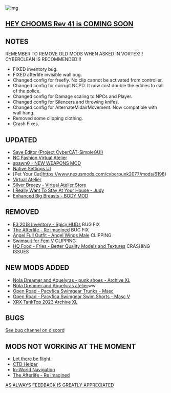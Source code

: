 ![img](https://s11.gifyu.com/images/Cuty-od-Dreams-Logo-YellowUP.png)

[HEY CHOOMS Rev 41 is COMING SOON](https://)
-

NOTES
-

REMEMBER TO REMOVE OLD MODS WHEN ASKED IN VORTEX!!! 
CYBERCLEAN IS RECOMMENDED!!!
- FIXED inventory bug.
- FIXED afterlife invisible wall bug.
- Changed config for freefly. No clip cannot be activated from controller.
- Changed config for corrupt NCPD. It now cost double the eddies to call of the police.
- Changed config for Damage scaling to NPCs and Player.
- Changed config for Silencers and throwing knifes.
- Changed config for AlternateMidairMovement. Now compatible with wall hang.
- Removed some clipping clothing.
- Crash Fixes.

UPDATED
-

- [Save Editor (Project CyberCAT-SimpleGUI)](https://www.nexusmods.com/cyberpunk2077/mods/718)
- [NC Fashion Virtual Atelier](https://www.nexusmods.com/cyberpunk2077/mods/4805)
- [spawn0 - NEW WEAPONS MOD](https://www.nexusmods.com/cyberpunk2077/mods/3791)
- [Native Settings UI](https://www.nexusmods.com/cyberpunk2077/mods/3518?tab=description)
- [Pet Your Cat]https://www.nexusmods.com/cyberpunk2077/mods/6198)
- [Virtual Atelier](https://www.nexusmods.com/cyberpunk2077/mods/2987?tab=description)
- [Silver Breezy - Virtual Atelier Store](https://www.nexusmods.com/cyberpunk2077/mods/7773)
- [I Really Want To Stay At Your House - Judy](https://www.nexusmods.com/cyberpunk2077/mods/8753)
- [Enhanced Big Breasts - BODY MOD](https://www.nexusmods.com/cyberpunk2077/mods/4654)

REMOVED
-

- [E3 2018 Inventory - Spicy HUDs](https://www.nexusmods.com/cyberpunk2077/mods/6901) BUG FIX
- [The Afterlife - Re imagined](https://www.nexusmods.com/cyberpunk2077/mods/7688?tab=description) BUG FIX
- [Angel Full Outfit - Angel Wings Male](https://www.nexusmods.com/cyberpunk2077/mods/3401?tab=description) CLIPPING
- [Swimsuit for Fem V](https://www.nexusmods.com/cyberpunk2077/mods/4535) CLIPPING
- [HQ Food - Fries - Better Quality Models and Textures](https://www.nexusmods.com/cyberpunk2077/mods/4818?tab=description) CRASHING ISSUES

NEW MODS ADDED 
-

- [Nola Dreamer and Aquelyras - punk shoes - Archive XL](https://www.nexusmods.com/cyberpunk2077/mods/8702?tab=description)
- [Nola Dreamer and Aquelyras atelier](https://www.nexusmods.com/cyberpunk2077/mods/8704?tab=description)ww
- [Open Road - Pacyfica Swimgear Trunks - Masc](https://www.nexusmods.com/cyberpunk2077/mods/8742?tab=description)
- [Open Road - Pacyfica Swimgear Swim Shorts - Masc V](https://www.nexusmods.com/cyberpunk2077/mods/8741?tab=description)
- [XRX TankTop 2023 Archive XL](https://www.nexusmods.com/cyberpunk2077/mods/8738?tab=description)

BUGS
-

 [See bug channel on discord](https://discord.gg/xZNztPjA2u)
 

MODS NOT WORKING AT THE MOMENT 
-

- [Let there be flight](https://)
- [CTD Helper](https://)
- [In-World Navigation](https://)
- [The Afterlife - Re imagined](https://)

[AS ALWAYS FEEDBACK IS GREATLY APPRECIATED](https://)
